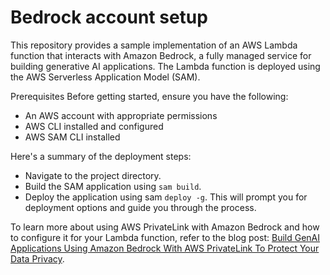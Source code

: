 # Bedrock account setup 


This repository provides a sample implementation of an AWS Lambda function that interacts with Amazon Bedrock, a fully managed service for building generative AI applications. The Lambda function is deployed using the AWS Serverless Application Model (SAM).

Prerequisites
Before getting started, ensure you have the following:

- An AWS account with appropriate permissions
- AWS CLI installed and configured
- AWS SAM CLI installed


Here's a summary of the deployment steps:

- Navigate to the project directory.
- Build the SAM application using `sam build`.
- Deploy the application using sam `deploy -g`. This will prompt you for deployment options and guide you through the process.



To learn more about using AWS PrivateLink with Amazon Bedrock and how to configure it for your Lambda function, refer to the blog post: [Build GenAI Applications Using Amazon Bedrock With AWS PrivateLink To Protect Your Data Privacy](https://community.aws/concepts/build-GenAI-app-Bedrock-privateLink).





